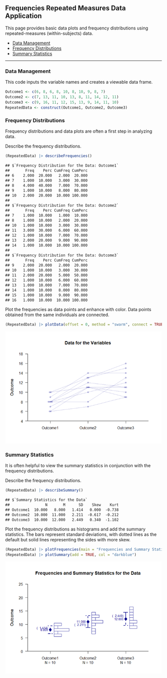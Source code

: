 
## Frequencies Repeated Measures Data Application

This page provides basic data plots and frequency distributions using
repeated-measures (within-subjects) data.

- [Data Management](#data-management)
- [Frequency Distributions](#frequency-distributions)
- [Summary Statistics](#summary-statistics)

------------------------------------------------------------------------

### Data Management

This code inputs the variable names and creates a viewable data frame.

``` r
Outcome1 <- c(6, 8, 6, 8, 10, 8, 10, 9, 8, 7)
Outcome2 <- c(7, 13, 11, 10, 13, 8, 11, 14, 12, 11)
Outcome3 <- c(9, 16, 11, 12, 15, 13, 9, 14, 11, 10)
RepeatedData <- construct(Outcome1, Outcome2, Outcome3)
```

### Frequency Distributions

Frequency distributions and data plots are often a first step in
analyzing data.

Describe the frequency distributions.

``` r
(RepeatedData) |> describeFrequencies()
```

    ## $`Frequency Distribution for the Data: Outcome1`
    ##       Freq    Perc CumFreq CumPerc
    ## 6    2.000  20.000   2.000  20.000
    ## 7    1.000  10.000   3.000  30.000
    ## 8    4.000  40.000   7.000  70.000
    ## 9    1.000  10.000   8.000  80.000
    ## 10   2.000  20.000  10.000 100.000
    ## 
    ## $`Frequency Distribution for the Data: Outcome2`
    ##       Freq    Perc CumFreq CumPerc
    ## 7    1.000  10.000   1.000  10.000
    ## 8    1.000  10.000   2.000  20.000
    ## 10   1.000  10.000   3.000  30.000
    ## 11   3.000  30.000   6.000  60.000
    ## 12   1.000  10.000   7.000  70.000
    ## 13   2.000  20.000   9.000  90.000
    ## 14   1.000  10.000  10.000 100.000
    ## 
    ## $`Frequency Distribution for the Data: Outcome3`
    ##       Freq    Perc CumFreq CumPerc
    ## 9    2.000  20.000   2.000  20.000
    ## 10   1.000  10.000   3.000  30.000
    ## 11   2.000  20.000   5.000  50.000
    ## 12   1.000  10.000   6.000  60.000
    ## 13   1.000  10.000   7.000  70.000
    ## 14   1.000  10.000   8.000  80.000
    ## 15   1.000  10.000   9.000  90.000
    ## 16   1.000  10.000  10.000 100.000

Plot the frequencies as data points and enhance with color. Data points
obtained from the same individuals are connected.

``` r
(RepeatedData) |> plotData(offset = 0, method = "swarm", connect = TRUE, col = "darkblue")
```

![](figures/Frequencies-Repeated-Data-1.png)<!-- -->

### Summary Statistics

It is often helpful to view the summary statistics in conjunction with
the frequency distributions.

Describe the frequency distributions.

``` r
(RepeatedData) |> describeSummary()
```

    ## $`Summary Statistics for the Data`
    ##                N       M      SD    Skew    Kurt
    ## Outcome1  10.000   8.000   1.414   0.000  -0.738
    ## Outcome2  10.000  11.000   2.211  -0.617  -0.212
    ## Outcome3  10.000  12.000   2.449   0.340  -1.102

Plot the frequency distributions as histograms and add the summary
statistics. The bars represent standard deviations, with dotted lines as
the default but solid lines representing the sides with more skew.

``` r
(RepeatedData) |> plotFrequencies(main = "Frequencies and Summary Statistics for the Data", col = "darkblue")
(RepeatedData) |> plotSummary(add = TRUE, col = "darkblue")
```

![](figures/Frequencies-Repeated-Frequencies-1.png)<!-- -->
